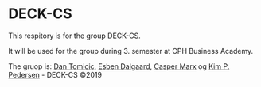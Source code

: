 

# DECK-CS
This respitory is for the group DECK-CS.

It will be used for the group during 3. semester at CPH Business Academy.

The gruop is: [Dan Tomicic](https://github.com/godlikecpu), [Esben Dalgaard](https://github.com/Edunno), [Casper Marx](https://github.com/Marx02) og [Kim P. Pedersen](https://github.com/KimHotDK) - DECK-CS ©2019

